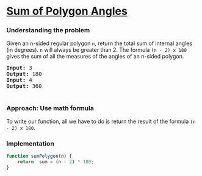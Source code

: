 # [Sum of Polygon Angles](https://edabit.com/challenge/fBJyQSe5Jmbm9hPAG)

### Understanding the problem

Given an n-sided regular polygon `n`, return the total sum of internal angles (in degrees). `n` will always be greater than 2.
The formula `(n - 2) x 180` gives the sum of all the measures of the angles of an n-sided polygon.

<pre>
<b>Input:</b> 3
<b>Output:</b> 180
<b>Input:</b> 4
<b>Output:</b> 360
</pre>

#
### Approach: Use math formula

To write our function, all we have to do is return the result of the formula `(n - 2) x 180`.

### Implementation
```js
function sumPolygon(n) {
	return  sum = (n - 2) * 180;
}
```
